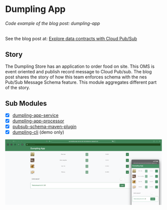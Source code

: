 # Dumpling App

###### Code example of the blog post: dumpling-app

See the blog post
at:  [Explore data contracts with Cloud Pub/Sub](https://blog.loicmdivad.com/posts/2020/04/explore-data-contracts-with-cloud-pub-sub)

## Story

The Dumpling Store has an application to order food on site. This OMS is event oriented and publish
record message to Cloud Pub/sub. The blog post shares the story of how this team enforces schema
with the nes Pub/Sub Message Schema feature. This module aggregates different part of the story.

## Sub Modules

- [X] [dumpling-app-service](./dumpling-app-service/)
- [X] [dumpling-app-processor](./dumpling-app-processor/)
- [X] [pubsub-schema-maven-plugin](./pubsub-schema-maven-plugin/)
- [X] [dumpling-cli](./dumpling-cli/) (demo only)

![example](_resources/images/front-end-screen-shot1.png)
